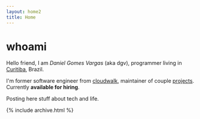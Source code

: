 ```yaml
---
layout: home2
title: Home
---
```


# whoami

Hello friend, I am _Daniel Gomes Vargas_ (aka dgv), programmer living in [Curitiba](https://en.wikipedia.org/wiki/Curitiba), Brazil.

I'm former software engineer from [cloudwalk](https://cloudwalk.io), maintainer of couple [projects](/cv/#projects). Currently **available for hiring**.

Posting here stuff about tech and life.

{% include archive.html %}
